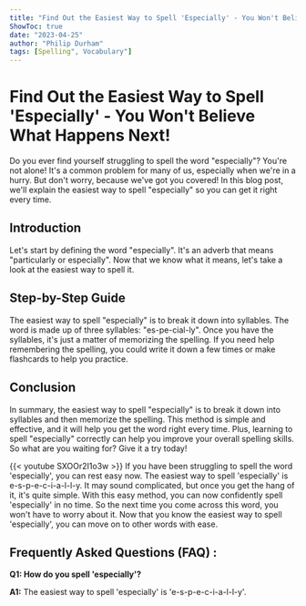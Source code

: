 ```yaml
---
title: "Find Out the Easiest Way to Spell 'Especially' - You Won't Believe What Happens Next!"
ShowToc: true 
date: "2023-04-25"
author: "Philip Durham" 
tags: [Spelling", Vocabulary"]
---
```

# Find Out the Easiest Way to Spell 'Especially' - You Won't Believe What Happens Next!

Do you ever find yourself struggling to spell the word "especially"? You're not alone! It's a common problem for many of us, especially when we're in a hurry. But don't worry, because we've got you covered! In this blog post, we'll explain the easiest way to spell "especially" so you can get it right every time.

## Introduction

Let's start by defining the word "especially". It's an adverb that means "particularly or especially". Now that we know what it means, let's take a look at the easiest way to spell it.

## Step-by-Step Guide

The easiest way to spell "especially" is to break it down into syllables. The word is made up of three syllables: "es-pe-cial-ly". Once you have the syllables, it's just a matter of memorizing the spelling. If you need help remembering the spelling, you could write it down a few times or make flashcards to help you practice.

## Conclusion

In summary, the easiest way to spell "especially" is to break it down into syllables and then memorize the spelling. This method is simple and effective, and it will help you get the word right every time. Plus, learning to spell "especially" correctly can help you improve your overall spelling skills. So what are you waiting for? Give it a try today!

{{< youtube SXOOr2I1o3w >}} 
If you have been struggling to spell the word 'especially', you can rest easy now. The easiest way to spell 'especially' is e-s-p-e-c-i-a-l-l-y. It may sound complicated, but once you get the hang of it, it's quite simple. With this easy method, you can now confidently spell 'especially' in no time. So the next time you come across this word, you won't have to worry about it. Now that you know the easiest way to spell 'especially', you can move on to other words with ease.

## Frequently Asked Questions (FAQ) :
**Q1: How do you spell 'especially'?**

**A1:** The easiest way to spell 'especially' is 'e-s-p-e-c-i-a-l-l-y'.





